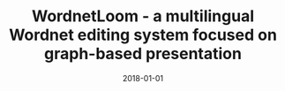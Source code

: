 ---
# Documentation: https://wowchemy.com/docs/managing-content/

title: WordnetLoom - a multilingual Wordnet editing system focused on graph-based
  presentation
subtitle: ''
summary: ''
authors:
- Tomasz Naskręt
- Agnieszka Dziob
- piasecki
- Chakaveh Saedi
- António Branco
tags: []
categories: []
date: '2018-01-01'
lastmod: 2022-10-07T05:06:35Z
featured: false
draft: false

# Featured image
# To use, add an image named `featured.jpg/png` to your page's folder.
# Focal points: Smart, Center, TopLeft, Top, TopRight, Left, Right, BottomLeft, Bottom, BottomRight.
image:
  caption: ''
  focal_point: ''
  preview_only: false

# Projects (optional).
#   Associate this post with one or more of your projects.
#   Simply enter your project's folder or file name without extension.
#   E.g. `projects = ["internal-project"]` references `content/project/deep-learning/index.md`.
#   Otherwise, set `projects = []`.
projects: []
publishDate: '2022-10-07T05:06:34.642921Z'
publication_types:
- '1'
abstract: ''
publication: '*Proceedings of the 9th Global WordNet Conference (GWC 2018) : January
  8-12, 2018 Singapore*'
url_pdf: http://compling.hss.ntu.edu.sg/events/2018-gwc/pdfs/gwc-2018-proceedings.pdf
---